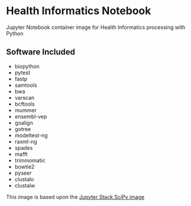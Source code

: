 # Health Informatics Notebook
Jupyter Notebook container image for Health Informatics processing with Python

## Software Included
- biopython
- pytest
- fastp
- samtools
- bwa
- varscan
- bcftools
- mummer
- ensembl-vep
- goalign
- gotree
- modeltest-ng
- raxml-ng
- spades
- mafft
- trimmomatic
- bowtie2
- pyseer
- clustalo
- clustalw

This image is based upon the [Jupyter Stack SciPy image](https://github.com/jupyter/docker-stacks/tree/main/images/scipy-notebook)
